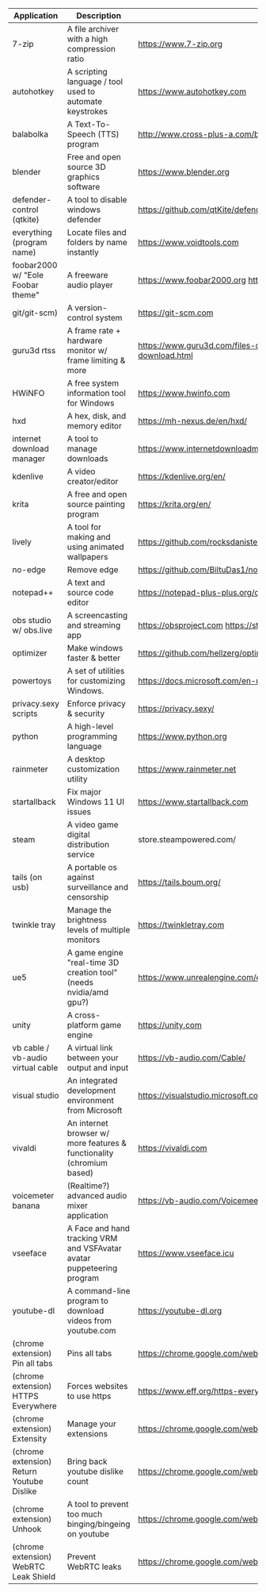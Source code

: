 | Application  | Description | Link |
| ----------- | ---------- | ---------- |
|7-zip|A file archiver with a high compression ratio|https://www.7-zip.org|
autohotkey|A scripting language / tool used to automate keystrokes|https://www.autohotkey.com|
balabolka|A Text-To-Speech (TTS) program|http://www.cross-plus-a.com/balabolka.htm|
blender|Free and open source 3D graphics software|https://www.blender.org|
defender-control (qtkite) | A tool to disable windows defender|https://github.com/qtKite/defender-control|
everything (program name)|Locate files and folders by name instantly|https://www.voidtools.com|
foobar2000 w/ "Eole Foobar theme" |A freeware audio player|https://www.foobar2000.org https://github.com/Ottodix/Eole-foobar-theme|
git/git-scm)|A version-control system|https://git-scm.com|
guru3d rtss|A frame rate + hardware monitor w/ frame limiting & more|https://www.guru3d.com/files-details/rtss-rivatuner-statistics-server-download.html|
HWiNFO| A free system information tool for Windows|https://www.hwinfo.com|
hxd|A hex, disk, and memory editor|https://mh-nexus.de/en/hxd/|
internet download manager|A tool to manage downloads|https://www.internetdownloadmanager.com|
kdenlive|A video creator/editor|https://kdenlive.org/en/|
krita|A free and open source painting program|https://krita.org/en/|
lively| A tool for making and using animated wallpapers|https://github.com/rocksdanister/lively|
no-edge|Remove edge|https://github.com/BiltuDas1/no-edge|
notepad++|A text and source code editor|https://notepad-plus-plus.org/downloads/|
obs studio w/ obs.live|A screencasting and streaming app|https://obsproject.com https://streamelements.com/selive|
optimizer|Make windows faster & better|https://github.com/hellzerg/optimizer|
powertoys |A set of utilities for customizing Windows.|https://docs.microsoft.com/en-us/windows/powertoys/|
privacy.sexy scripts |Enforce privacy & security|https://privacy.sexy/|
python|A high-level programming language|https://www.python.org|
rainmeter|A desktop customization utility|https://www.rainmeter.net|
startallback |Fix major Windows 11 UI issues|https://www.startallback.com|
steam|A video game digital distribution service|store.steampowered.com/|
tails (on usb)|A portable os against surveillance and censorship|https://tails.boum.org/|
twinkle tray|Manage the brightness levels of multiple monitors|https://twinkletray.com|
ue5 |A game engine "real-time 3D creation tool" (needs nvidia/amd gpu?)|https://www.unrealengine.com/en-US/unreal-engine-5|
unity|A cross-platform game engine|https://unity.com|
vb cable / vb-audio virtual cable |A virtual link between your output and input|https://vb-audio.com/Cable/|
visual studio|An integrated development environment from Microsoft|https://visualstudio.microsoft.com|
vivaldi|An internet browser w/ more features & functionality (chromium based)|https://vivaldi.com|
voicemeter banana|(Realtime?) advanced audio mixer application|https://vb-audio.com/Voicemeeter/banana.htm|
vseeface|A Face and hand tracking VRM and VSFAvatar avatar puppeteering program|https://www.vseeface.icu|
youtube-dl|A command-line program to download videos from youtube.com|https://youtube-dl.org
(chrome extension) Pin all tabs|Pins all tabs|https://chrome.google.com/webstore/detail/ggdflfnbccnnmnejiblifjjgeiepdjop|
(chrome extension) HTTPS Everywhere|Forces websites to use https|https://www.eff.org/https-everywhere|
(chrome extension) Extensity|Manage your extensions|https://chrome.google.com/webstore/detail/jjmflmamggggndanpgfnpelongoepncg|
(chrome extension) Return Youtube Dislike|Bring back youtube dislike count|https://chrome.google.com/webstore/detail/gebbhagfogifgggkldgodflihgfeippi|
(chrome extension) Unhook|A tool to prevent too much binging/bingeing on youtube|https://chrome.google.com/webstore/detail/khncfooichmfjbepaaaebmommgaepoid|
(chrome extension) WebRTC Leak Shield|Prevent WebRTC leaks|https://chrome.google.com/webstore/detail/bppamachkoflopbagkdoflbgfjflfnfl|
